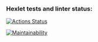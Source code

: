 ### Hexlet tests and linter status:
[![Actions Status](https://github.com/dzotovwork/frontend-project-lvl1/actions/workflows/hexlet-check.yml/badge.svg)](https://github.com/dzotovwork/frontend-project-lvl1/actions)

[![Maintainability](https://api.codeclimate.com/v1/badges/013a24297626bc57251c/maintainability)](https://codeclimate.com/github/dzotovwork/frontend-project-lvl1/maintainability)